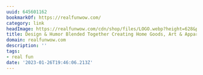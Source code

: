 ```yaml
---
uuid: 645601162
bookmarkOf: https://realfunwow.com/
category: link
headImage: https://realfunwow.com/cdn/shop/files/LOGO.webp?height=628&pad_color=fff&v=1685218404&width=1200
title: Design & Humor Blended Together Creating Home Goods, Art & Apparel
domain: realfunwow.com
description: ''
tags:
- real fun
date: '2023-01-26T19:46:06.213Z'
---
```



